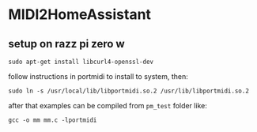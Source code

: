 # MIDI2HomeAssistant

## setup on razz pi zero w

    sudo apt-get install libcurl4-openssl-dev

follow instructions in portmidi to install to system, then: 

    sudo ln -s /usr/local/lib/libportmidi.so.2 /usr/lib/libportmidi.so.2

after that examples can be compiled from `pm_test` folder like:

    gcc -o mm mm.c -lportmidi